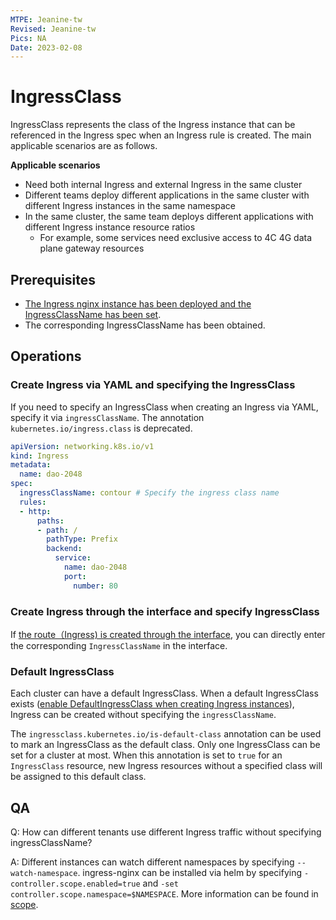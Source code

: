 ```yaml
---
MTPE: Jeanine-tw
Revised: Jeanine-tw
Pics: NA
Date: 2023-02-08
---
```


# IngressClass

IngressClass represents the class of the Ingress instance that can be referenced in the Ingress spec when an Ingress rule is created. The main applicable scenarios are as follows.

**Applicable scenarios**

* Need both internal Ingress and external Ingress in the same cluster
* Different teams deploy different applications in the same cluster with different Ingress instances in the same namespace
* In the same cluster, the same team deploys different applications with different Ingress instance resource ratios
    * For example, some services need exclusive access to 4C 4G data plane gateway resources

## Prerequisites

- [The Ingress nginx instance has been deployed and the IngressClassName has been set](install.md).
- The corresponding IngressClassName has been obtained.

## Operations

### Create Ingress via YAML and specifying the IngressClass

If you need to specify an IngressClass when creating an Ingress via YAML, specify it via `ingressClassName`.
The annotation ``kubernetes.io/ingress.class`` is deprecated.

```yaml
apiVersion: networking.k8s.io/v1
kind: Ingress
metadata:
  name: dao-2048
spec:
  ingressClassName: contour # Specify the ingress class name
  rules:
  - http:
      paths:
      - path: /
        pathType: Prefix
        backend:
          service:
            name: dao-2048
            port:
              number: 80
```

### Create Ingress through the interface and specify IngressClass

If [the route（Ingress) is created through the interface](../../../kpanda/user-guide/services-routes/create-ingress.md), you can directly enter the corresponding `IngressClassName` in the interface.

### Default IngressClass

Each cluster can have a default IngressClass. When a default IngressClass exists ([enable DefaultIngressClass when creating Ingress instances](install.md)), Ingress can be created without specifying the `ingressClassName`.

The `ingressclass.kubernetes.io/is-default-class` annotation can be used to mark an IngressClass as the default class. Only one IngressClass can be set for a cluster at most.
When this annotation is set to `true` for an `IngressClass` resource, new Ingress resources without a specified class will be assigned to this default class.

## QA

Q: How can different tenants use different Ingress traffic without specifying ingressClassName?

A: Different instances can watch different namespaces by specifying `--watch-namespace`.
ingress-nginx can be installed via helm by specifying `-controller.scope.enabled=true` and `-set controller.scope.namespace=$NAMESPACE`.
More information can be found in [scope](https://kubernetes.github.io/ingress-nginx/deploy/#scope).
